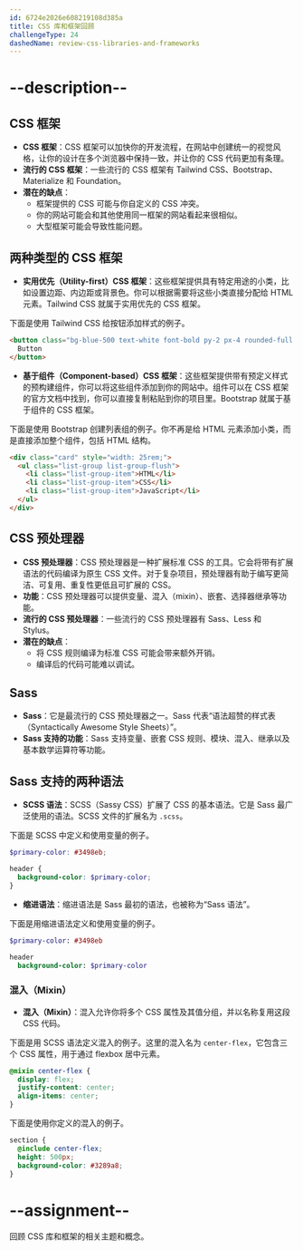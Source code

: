 ```yaml
---
id: 6724e2026e608219108d385a
title: CSS 库和框架回顾
challengeType: 24
dashedName: review-css-libraries-and-frameworks
---
```


# --description--

## CSS 框架

- **CSS 框架**：CSS 框架可以加快你的开发流程，在网站中创建统一的视觉风格，让你的设计在多个浏览器中保持一致，并让你的 CSS 代码更加有条理。
- **流行的 CSS 框架**：一些流行的 CSS 框架有 Tailwind CSS、Bootstrap、Materialize 和 Foundation。
- **潜在的缺点**：
  - 框架提供的 CSS 可能与你自定义的 CSS 冲突。
  - 你的网站可能会和其他使用同一框架的网站看起来很相似。
  - 大型框架可能会导致性能问题。

## 两种类型的 CSS 框架

- **实用优先（Utility-first）CSS 框架**：这些框架提供具有特定用途的小类，比如设置边距、内边距或背景色。你可以根据需要将这些小类直接分配给 HTML 元素。Tailwind CSS 就属于实用优先的 CSS 框架。

下面是使用 Tailwind CSS 给按钮添加样式的例子。

```html
<button class="bg-blue-500 text-white font-bold py-2 px-4 rounded-full hover:bg-blue-700">
  Button
</button>
```

- **基于组件（Component-based）CSS 框架**：这些框架提供带有预定义样式的预构建组件，你可以将这些组件添加到你的网站中。组件可以在 CSS 框架的官方文档中找到，你可以直接复制粘贴到你的项目里。Bootstrap 就属于基于组件的 CSS 框架。

下面是使用 Bootstrap 创建列表组的例子。你不再是给 HTML 元素添加小类，而是直接添加整个组件，包括 HTML 结构。

```html
<div class="card" style="width: 25rem;">
  <ul class="list-group list-group-flush">
    <li class="list-group-item">HTML</li>
    <li class="list-group-item">CSS</li>
    <li class="list-group-item">JavaScript</li>
  </ul>
</div>
```

## CSS 预处理器

- **CSS 预处理器**：CSS 预处理器是一种扩展标准 CSS 的工具。它会将带有扩展语法的代码编译为原生 CSS 文件。对于复杂项目，预处理器有助于编写更简洁、可复用、重复性更低且可扩展的 CSS。
- **功能**：CSS 预处理器可以提供变量、混入（mixin）、嵌套、选择器继承等功能。
- **流行的 CSS 预处理器**：一些流行的 CSS 预处理器有 Sass、Less 和 Stylus。
- **潜在的缺点**：
  - 将 CSS 规则编译为标准 CSS 可能会带来额外开销。
  - 编译后的代码可能难以调试。

## Sass

- **Sass**：它是最流行的 CSS 预处理器之一。Sass 代表“语法超赞的样式表（Syntactically Awesome Style Sheets）”。
- **Sass 支持的功能**：Sass 支持变量、嵌套 CSS 规则、模块、混入、继承以及基本数学运算符等功能。

## Sass 支持的两种语法

- **SCSS 语法**：SCSS（Sassy CSS）扩展了 CSS 的基本语法。它是 Sass 最广泛使用的语法。SCSS 文件的扩展名为 `.scss`。

下面是 SCSS 中定义和使用变量的例子。

```scss
$primary-color: #3498eb;

header {
  background-color: $primary-color;
}
```

- **缩进语法**：缩进语法是 Sass 最初的语法，也被称为“Sass 语法”。

下面是用缩进语法定义和使用变量的例子。

```sass
$primary-color: #3498eb

header
  background-color: $primary-color
```

### 混入（Mixin）

- **混入（Mixin）**：混入允许你将多个 CSS 属性及其值分组，并以名称复用这段 CSS 代码。

下面是用 SCSS 语法定义混入的例子。这里的混入名为 `center-flex`，它包含三个 CSS 属性，用于通过 flexbox 居中元素。

```scss
@mixin center-flex {
  display: flex;
  justify-content: center;
  align-items: center;
}
```

下面是使用你定义的混入的例子。

```scss
section {
  @include center-flex;
  height: 500px;
  background-color: #3289a8;
}
```

# --assignment--

回顾 CSS 库和框架的相关主题和概念。

